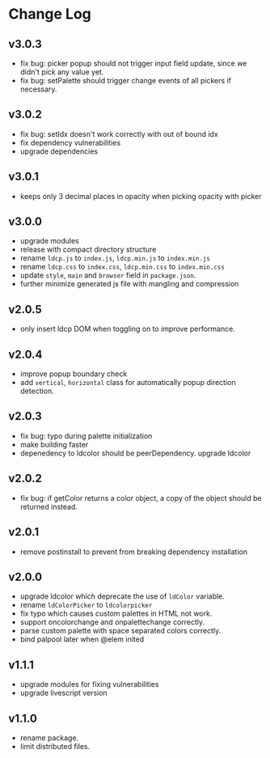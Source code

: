 # Change Log

## v3.0.3

 - fix bug: picker popup should not trigger input field update, since we didn't pick any value yet. 
 - fix bug: setPalette should trigger change events of all pickers if necessary.


## v3.0.2

 - fix bug: setIdx doesn't work correctly with out of bound idx
 - fix dependency vulnerabilities
 - upgrade dependencies


## v3.0.1

 - keeps only 3 decimal places in opacity when picking opacity with picker


## v3.0.0

 - upgrade modules
 - release with compact directory structure
 - rename `ldcp.js` to `index.js`, `ldcp.min.js` to `index.min.js`
 - rename `ldcp.css` to `index.css`, `ldcp.min.css` to `index.min.css`
 - update `style`, `main` and `browser` field in `package.json`.
 - further minimize generated js file with mangling and compression


## v2.0.5

 - only insert ldcp DOM when toggling on to improve performance.


## v2.0.4

 - improve popup boundary check
 - add `vertical`, `horizontal` class for automatically popup direction detection.


## v2.0.3

 - fix bug: typo during palette initialization 
 - make building faster
 - depenedency to ldcolor should be peerDependency. upgrade ldcolor


## v2.0.2

 - fix bug: if getColor returns a color object, a copy of the object should be returned instead.

## v2.0.1

 - remove postinstall to prevent from breaking dependency installation


## v2.0.0

 - upgrade ldcolor which deprecate the use of `ldColor` variable.
 - rename `ldColorPicker` to `ldcolorpicker`
 - fix typo which causes custom palettes in HTML not work.
 - support oncolorchange and onpalettechange correctly. 
 - parse custom palette with space separated colors correctly.
 - bind palpool later when @elem inited


## v1.1.1

 - upgrade modules for fixing vulnerabilities
 - upgrade livescript version


## v1.1.0

 - rename package.
 - limit distributed files.

